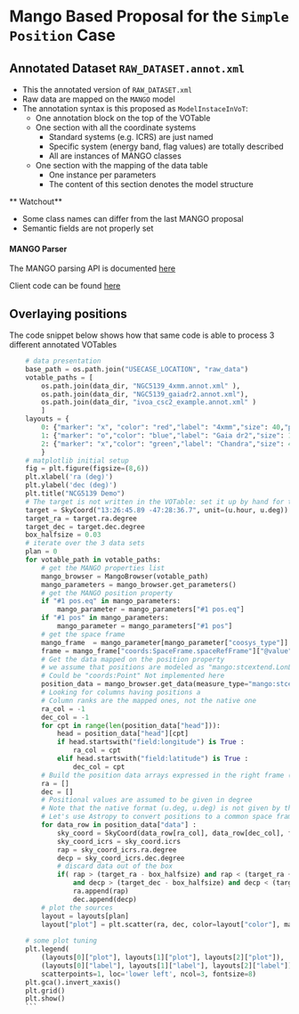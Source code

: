 # Mango Based Proposal for the `Simple Position` Case

## Annotated Dataset `RAW_DATASET.annot.xml`

- This the annotated version of `RAW_DATASET.xml`
- Raw data are mapped on the `MANGO` model
- The annotation syntax is this proposed as `ModelInstaceInVoT`:
    - One annotation block on the top of the VOTable
    - One section with all the coordinate systems
        - Standard systems (e.g. ICRS) are just named
        - Specific system (energy band, flag values) are totally described
        - All are instances of MANGO classes
    - One section with the mapping of the data table
        - One instance per parameters
        - The content of this section denotes the model structure

** Watchout** 
- Some class names can differ from the last MANGO proposal
- Semantic fields are not properly set
        
#### MANGO Parser

The MANGO parsing API is documented [here](https://github.com/ivoa/dm-usecases/wiki/mango#lm-mango-parser)

Client code can be found [here](https://github.com/ivoa/modelinstanceinvot-code/python/client/demo/)
                     
 
## Overlaying positions
       
The code snippet below shows how that same code is able to process 3 different annotated VOTables

```Python
    # data presentation
    base_path = os.path.join("USECASE_LOCATION", "raw_data")
    votable_paths = [
        os.path.join(data_dir, "NGC5139_4xmm.annot.xml" ),
        os.path.join(data_dir, "NGC5139_gaiadr2.annot.xml"),
        os.path.join(data_dir, "ivoa_csc2_example.annot.xml" )
        ]
    layouts = {
        0: {"marker": "x", "color": "red","label": "4xmm","size": 40,"plot": None},
        1: {"marker": "o","color": "blue","label": "Gaia dr2","size": 1,"plot": None},
        2: {"marker": "x","color": "green","label": "Chandra","size": 40,"plot": None}
        }
    # matplotlib initial setup    
    fig = plt.figure(figsize=(8,6))
    plt.xlabel('ra (deg)')
    plt.ylabel('dec (deg)')
    plt.title("NCG5139 Demo")
    # The target is not written in the VOTable: set it up by hand for the purpose if this demo case.
    target = SkyCoord("13:26:45.89 -47:28:36.7", unit=(u.hour, u.deg))
    target_ra = target.ra.degree 
    target_dec = target.dec.degree 
    box_halfsize = 0.03
    # iterate over the 3 data sets
    plan = 0
    for votable_path in votable_paths:
        # get the MANGO properties list
        mango_browser = MangoBrowser(votable_path) 
        mango_parameters = mango_browser.get_parameters()
        # get the MANGO position property
        if "#1 pos.eq" in mango_parameters:
            mango_parameter = mango_parameters["#1 pos.eq"]
        if "#1 pos" in mango_parameters:
            mango_parameter = mango_parameters["#1 pos"]
        # get the space frame    
        mango_frame  = mango_parameter[mango_parameter["coosys_type"]]
        frame = mango_frame["coords:SpaceFrame.spaceRefFrame"]["@value"].lower()
        # Get the data mapped on the position property
        # we assume that positions are modeled as "mango:stcextend.LonLatSkyPosition" instances
        # Could be "coords:Point" Not implemented here
        position_data = mango_browser.get_data(measure_type="mango:stcextend.LonLatSkyPosition") 
        # Looking for columns having positions a
        # Column ranks are the mapped ones, not the native one
        ra_col = -1
        dec_col = -1
        for cpt in range(len(position_data["head"])):
            head = position_data["head"][cpt]
            if head.startswith("field:longitude") is True :
                ra_col = cpt
            elif head.startswith("field:latitude") is True :
                dec_col = cpt
        # Build the position data arrays expressed in the right frame (ICRS)
        ra = []
        dec = []
        # Positional values are assumed to be given in degree
        # Note that the native format (u.deg, u.deg) is not given by the mapping. should be read from the FIELD.
        # Let's use Astropy to convert positions to a common space frame (ICRS).
        for data_row in position_data["data"] :
            sky_coord = SkyCoord(data_row[ra_col], data_row[dec_col], frame=frame, unit=(u.deg, u.deg))
            sky_coord_icrs = sky_coord.icrs
            rap = sky_coord_icrs.ra.degree
            decp = sky_coord_icrs.dec.degree
            # discard data out of the box
            if( rap > (target_ra - box_halfsize) and rap < (target_ra + box_halfsize) 
                and decp > (target_dec - box_halfsize) and decp < (target_dec + box_halfsize)):
                ra.append(rap)
                dec.append(decp)
        # plot the sources
        layout = layouts[plan]
        layout["plot"] = plt.scatter(ra, dec, color=layout["color"], marker=layout["marker"], s=layout["size"])
        
    # some plot tuning         
    plt.legend(
        (layouts[0]["plot"], layouts[1]["plot"], layouts[2]["plot"]),
        (layouts[0]["label"], layouts[1]["label"], layouts[2]["label"]),
        scatterpoints=1, loc='lower left', ncol=3, fontsize=8)
    plt.gca().invert_xaxis()       
    plt.grid()
    plt.show()
    ```